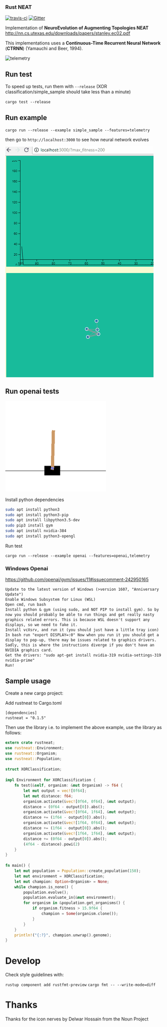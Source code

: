 ### Rust NEAT
[![travis-ci](https://img.shields.io/travis/TLmaK0/rustneat/master.svg)](https://travis-ci.org/TLmaK0/rustneat)
[![Gitter](https://img.shields.io/gitter/room/nwjs/nw.js.svg)](https://gitter.im/rustneat/rustneat)

Implementation of **NeuroEvolution of Augmenting Topologies NEAT** http://nn.cs.utexas.edu/downloads/papers/stanley.ec02.pdf

This implementations uses a **Continuous-Time Recurrent Neural Network** (**CTRNN**) (Yamauchi and Beer, 1994).

![telemetry](docs/img/rustneat.png)

## Run test

To speed up tests, run them with `--release` (XOR classification/simple_sample should take less than a minute)

`cargo test --release`
## Run example

`cargo run --release --example simple_sample --features=telemetry`

then go to `http://localhost:3000` to see how neural network evolves

![telemetry](docs/results/cart_pole_dashboard.gif)

## Run openai tests

![telemetry](docs/results/cart_pole.gif)

Install python dependencies

```bash
sudo apt install python3
sudo apt install python3-pip
sudo apt install libpython3.5-dev
sudo pip3 install gym
sudo apt install nvidia-384
sudo apt install python3-opengl
```

Run test

```
cargo run --release --example openai --features=openai,telemetry
```
    
### Windows Openai

https://github.com/openai/gym/issues/11#issuecomment-242950165
```
Update to the latest version of Windows (>version 1607, "Anniversary Update")
Enable Windows Subsystem for Linux (WSL)
Open cmd, run bash
Install python & gym (using sudo, and NOT PIP to install gym). So by now you should probably be able to run things and get really nasty graphics related errors. This is because WSL doesn't support any displays, so we need to fake it.
Install vcXsrv, and run it (you should just have a little tray icon)
In bash run "export DISPLAY=:0" Now when you run it you should get a display to pop-up, there may be issues related to graphics drivers. Sadly, this is where the instructions diverge if you don't have an NVIDIA graphics card.
Get the drivers: "sudo apt-get install nvidia-319 nvidia-settings-319 nvidia-prime"
Run!
```

## Sample usage

Create a new cargo project:

Add rustneat to Cargo.toml
```
[dependencies]
rustneat = "0.1.5"
```

Then use the library i.e. to implement the above example, use the library as follows:

```rust
extern crate rustneat;
use rustneat::Environment;
use rustneat::Organism;
use rustneat::Population;

struct XORClassification;

impl Environment for XORClassification {
    fn test(&self, organism: &mut Organism) -> f64 {
        let mut output = vec![0f64];
        let mut distance: f64;
        organism.activate(&vec![0f64, 0f64], &mut output);
        distance = (0f64 - output[0]).abs();
        organism.activate(&vec![0f64, 1f64], &mut output);
        distance += (1f64 - output[0]).abs();
        organism.activate(&vec![1f64, 0f64], &mut output);
        distance += (1f64 - output[0]).abs();
        organism.activate(&vec![1f64, 1f64], &mut output);
        distance += (0f64 - output[0]).abs();
        (4f64 - distance).powi(2)
    }
}

fn main() {
    let mut population = Population::create_population(150);
    let mut environment = XORClassification;
    let mut champion: Option<Organism> = None;
    while champion.is_none() {
        population.evolve();
        population.evaluate_in(&mut environment);
        for organism in &population.get_organisms() {
            if organism.fitness > 15.9f64 {
                champion = Some(organism.clone());
            }
        }
    }
    println!("{:?}", champion.unwrap().genome);
}

```

# Develop
Check style guidelines with:

`rustup component add rustfmt-preview`
`cargo fmt -- --write-mode=diff`

# Thanks
Thanks for the icon nerves by Delwar Hossain from the Noun Project
